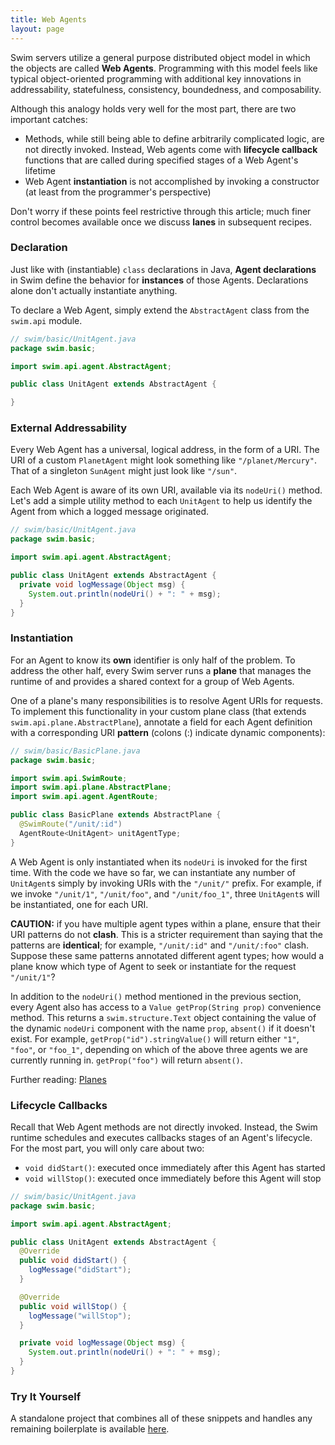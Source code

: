 ```yaml
---
title: Web Agents
layout: page
---
```


Swim servers utilize a general purpose distributed object model in which the objects are called **Web Agents**. Programming with this model feels like typical object-oriented programming with additional key innovations in addressability, statefulness, consistency, boundedness, and composability.

Although this analogy holds very well for the most part, there are two important catches:

- Methods, while still being able to define arbitrarily complicated logic, are not directly invoked. Instead, Web agents come with **lifecycle callback** functions that are called during specified stages of a Web Agent's lifetime
- Web Agent **instantiation** is not accomplished by invoking a constructor (at least from the programmer's perspective)

Don't worry if these points feel restrictive through this article; much finer control becomes available once we discuss **lanes** in subsequent recipes.

### Declaration

Just like with (instantiable) `class` declarations in Java, **Agent declarations** in Swim define the behavior for **instances** of those Agents. Declarations alone don't actually instantiate anything.

To declare a Web Agent, simply extend the `AbstractAgent` class from the `swim.api` module.

```java
// swim/basic/UnitAgent.java
package swim.basic;

import swim.api.agent.AbstractAgent;

public class UnitAgent extends AbstractAgent {

}
```

### External Addressability

Every Web Agent has a universal, logical address, in the form of a URI. The URI of a custom `PlanetAgent` might look something like `"/planet/Mercury"`. That of a singleton `SunAgent` might just look like `"/sun"`.

Each Web Agent is aware of its own URI, available via its `nodeUri()` method. Let's add a simple utility method to each `UnitAgent` to help us identify the Agent from which a logged message originated.

```java
// swim/basic/UnitAgent.java
package swim.basic;

import swim.api.agent.AbstractAgent;

public class UnitAgent extends AbstractAgent {
  private void logMessage(Object msg) {
    System.out.println(nodeUri() + ": " + msg);
  }
}
```

<!--Further reading: <a href="/reference/universal-addressability">Universal Addressability</a>-->

### Instantiation

For an Agent to know its **own** identifier is only half of the problem. To address the other half, every Swim server runs a **plane** that manages the runtime of and provides a shared context for a group of Web Agents.

One of a plane's many responsibilities is to resolve Agent URIs for requests. To implement this functionality in your custom plane class (that extends `swim.api.plane.AbstractPlane`), annotate a field for each Agent definition with a corresponding URI **pattern** (colons (:) indicate dynamic components):

```java
// swim/basic/BasicPlane.java
package swim.basic;

import swim.api.SwimRoute;
import swim.api.plane.AbstractPlane;
import swim.api.agent.AgentRoute;

public class BasicPlane extends AbstractPlane {
  @SwimRoute("/unit/:id")
  AgentRoute<UnitAgent> unitAgentType;
}
```

A Web Agent is only instantiated when its `nodeUri` is invoked for the first time. With the code we have so far, we can instantiate any number of `UnitAgent`s simply by invoking URIs with the `"/unit/"` prefix. For example, if we invoke `"/unit/1"`, `"/unit/foo"`, and `"/unit/foo_1"`, three `UnitAgent`s will be instantiated, one for each URI.

**CAUTION:** if you have multiple agent types within a plane, ensure that their URI patterns do not **clash**. This is a stricter requirement than saying that the patterns are **identical**; for example, `"/unit/:id"` and `"/unit/:foo"` clash. Suppose these same patterns annotated different agent types; how would a plane know which type of Agent to seek or instantiate for the request `"/unit/1"`?

In addition to the `nodeUri()` method mentioned in the previous section, every Agent also has access to a `Value getProp(String prop)` convenience method. This returns a `swim.structure.Text` object containing the value of the dynamic `nodeUri` component with the name `prop`, `absent()` if it doesn't exist. For example, `getProp("id").stringValue()` will return either `"1"`, `"foo"`, or `"foo_1"`, depending on which of the above three agents we are currently running in. `getProp("foo")` will return `absent()`.

Further reading: [Planes](/reference/planes)

<!---, <a href="/reference/structures">Structures</a>-->

### Lifecycle Callbacks

Recall that Web Agent methods are not directly invoked. Instead, the Swim runtime schedules and executes callbacks stages of an Agent's lifecycle. For the most part, you will only care about two:

- `void didStart()`: executed once immediately after this Agent has started
- `void willStop()`: executed once immediately before this Agent will stop

```java
// swim/basic/UnitAgent.java
package swim.basic;

import swim.api.agent.AbstractAgent;

public class UnitAgent extends AbstractAgent {
  @Override
  public void didStart() {
    logMessage("didStart");
  }

  @Override
  public void willStop() {
    logMessage("willStop");
  }

  private void logMessage(Object msg) {
    System.out.println(nodeUri() + ": " + msg);
  }
}
```

### Try It Yourself

A standalone project that combines all of these snippets and handles any remaining boilerplate is available [here](https://github.com/swimos/cookbook/tree/master/web_agents).


